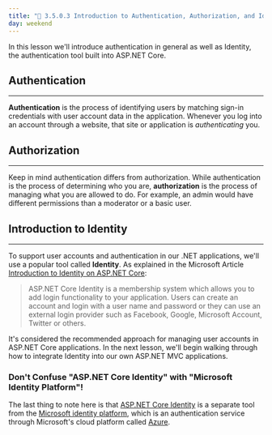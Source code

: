 ```yaml
---
title: "📓 3.5.0.3 Introduction to Authentication, Authorization, and Identity"
day: weekend
---
```


In this lesson we'll introduce authentication in general as well as Identity, the authentication tool built into ASP.NET Core.

## Authentication
---

**Authentication** is the process of identifying users by matching sign-in credentials with user account data in the application. Whenever you log into an account through a website, that site or application is _authenticating_ you.

## Authorization
---

Keep in mind authentication differs from authorization. While authentication is the process of determining who you are, **authorization** is the process of managing what you are allowed to do. For example, an admin would have different permissions than a moderator or a basic user.

## Introduction to Identity
---

To support user accounts and authentication in our .NET applications, we'll use a popular tool called **Identity**. As explained in the Microsoft Article [Introduction to Identity on ASP.NET Core](https://docs.microsoft.com/en-us/aspnet/core/security/authentication/identity?tabs=visual-studio-code&view=aspnetcore-6.0):

> ASP.NET Core Identity is a membership system which allows you to add login functionality to your application. Users can create an account and login with a user name and password or they can use an external login provider such as Facebook, Google, Microsoft Account, Twitter or others.

It's considered the recommended approach for managing user accounts in ASP.NET Core applications. In the next lesson, we'll begin walking through how to integrate Identity into our own ASP.NET MVC applications.

### Don't Confuse "ASP.NET Core Identity" with "Microsoft Identity Platform"!

The last thing to note here is that [ASP.NET Core Identity](https://learn.microsoft.com/en-us/aspnet/core/security/authentication/identity?tabs=visual-studio-code&view=aspnetcore-6.0) is a separate tool from the [Microsoft identity platform](https://learn.microsoft.com/en-us/azure/active-directory/develop/), which is an authentication service through Microsoft's cloud platform called [Azure](https://azure.microsoft.com/en-us/resources/cloud-computing-dictionary/what-is-azure/).
